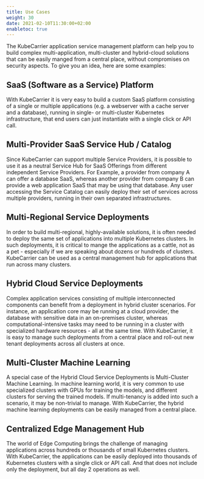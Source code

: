 ```yaml
---
title: Use Cases
weight: 30
date: 2021-02-10T11:30:00+02:00
enabletoc: true
---
```


The KubeCarrier application service management platform can help you to build complex multi-application,
multi-cluster and hybrid-cloud solutions that can be easily manged from a central place, without
compromises on security aspects. To give you an idea, here are some examples:

## SaaS (Software as a Service) Platform
With KubeCarrier it is very easy to build a custom SaaS platform consisting of a single or multiple
applications (e.g. a webserver with a cache server and a database), running in single- or multi-cluster
Kubernetes infrastructure, that end users can just instantiate with a single click or API call.

## Multi-Provider SaaS Service Hub / Catalog
Since KubeCarrier can support multiple Service Providers, it is possible to use it as a
neutral Service Hub for SaaS Offerings from different independent Service Providers. For Example,
a provider from company A can offer a database SaaS, whereas another provider from company B
can provide a web application SaaS that may be using that database. Any user accessing the Service
Catalog can easily deploy their set of services across multiple providers, running in their own
separated infrastructures.

## Multi-Regional Service Deployments
In order to build multi-regional, highly-available solutions, it is often needed to deploy
the same set of applications into multiple Kubernetes clusters. In such deployments, it is critical to
mange the applications as a cattle, not as a pet - especially if we are speaking about dozens or hundreds
of clusters. KubeCarrier can be used as a central management hub for applications that run across many clusters.

## Hybrid Cloud Service Deployments
Complex application services consisting of multiple interconnected components can benefit from a deployment
in hybrid cluster scenarios. For instance, an application core may be running at a cloud provider,
the database with sensitive data in an on-premises cluster, whereas computational-intensive tasks
may need to be running in a cluster with specialized hardware resources - all at the same time.
With KubeCarrier, it is easy to manage such deployments from a central place and roll-out new tenant
deployments across all clusters at once.

## Multi-Cluster Machine Learning
A special case of the Hybrid Cloud Service Deployments is Multi-Cluster Machine Learning. In machine learning
world, it is very common to use specialized clusters with GPUs for training the models, and different clusters
for serving the trained models. If multi-tenancy is added into such a scenario, it may be non-trivial to manage.
With KubeCarrier, the hybrid machine learning deployments can be easily managed from a central place.

## Centralized Edge Management Hub
The world of Edge Computing brings the challenge of managing applications across hundreds or thousands of
small Kubernetes clusters. With KubeCarrier, the applications can be easily deployed into thousands
of Kubernetes clusters with a single click or API call. And that does not include only the deployment,
but all day 2 operations as well.
